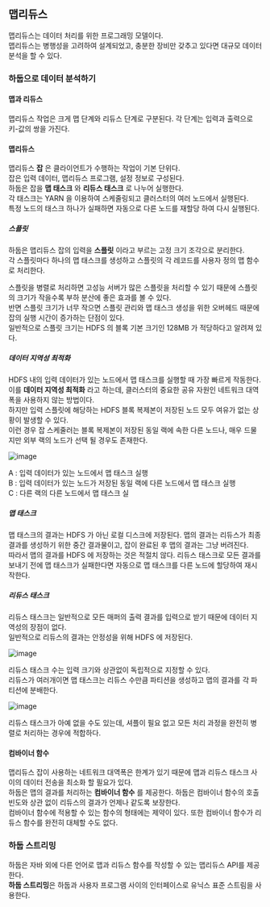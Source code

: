 ## 맵리듀스

맵리듀스는 데이터 처리를 위한 프로그래밍 모델이다.  
맵리듀스는 병행성을 고려하여 설계되었고, 충분한 장비만 갖추고 있다면 대규모 데이터 분석을 할 수 있다.

### 하둡으로 데이터 분석하기 

#### 맵과 리듀스 

맵리듀스 작업은 크게 맵 단계와 리듀스 단계로 구분된다. 각 단계는 입력과 출력으로 키-값의 쌍을 가진다.

#### 맵리듀스 

맵리듀스 **잡** 은 클라이언트가 수행하는 작업이 기본 단위다.  
잡은 입력 데이터, 맵리듀스 프로그램, 설정 정보로 구성된다.  
하둡은 잡을 **맵 태스크** 와 **리듀스 태스크** 로 나누어 실행한다.  
각 태스크는 YARN 을 이용하여 스케줄링되고 클러스터의 여러 노드에서 실행된다.  
특정 노드의 태스크 하나가 실패하면 자동으로 다른 노드를 재할당 하여 다시 실행된다.  

##### 스플릿 

하둡은 맵리듀스 잡의 입력을 **스플릿** 이라고 부르는 고정 크기 조각으로 분리한다.  
각 스플릿마다 하나의 맵 태스크를 생성하고 스플릿의 각 레코드를 사용자 정의 맵 함수로 처리한다.  

스플릿을 병렬로 처리하면 고성능 서버가 많은 스플릿을 처리할 수 있기 때문에 스플릿의 크기가 작을수록 부하 분산에 좋은 효과를 볼 수 있다.  
반면 스플릿 크기가 너무 작으면 스플릿 관리와 맵 태스크 생성을 위한 오버헤드 때문에 잡의 실행 시간이 증가하는 단점이 있다.  
일반적으로 스플릿 크기는 HDFS 의 블록 기본 크기인 128MB 가 적당하다고 알려져 있다.  

##### 데이터 지역성 최적화

HDFS 내의 입력 데이터가 있는 노드에서 맵 태스크를 실행할 때 가장 빠르게 작동한다.  
이를 **데이터 지역성 최적화** 라고 하는데, 클러스터의 중요한 공유 자원인 네트워크 대역폭을 사용하지 않는 방법이다.  
하지만 입력 스플릿에 해당하는 HDFS 블록 복제본이 저장된 노드 모두 여유가 없는 상황이 발생할 수 있다.    
이런 경우 잡 스케줄러는 블록 복제본이 저장된 동일 랙에 속한 다른 노드나, 매우 드물지만 외부 랙의 노드가 선택 될 경우도 존재한다.
  
![image](https://user-images.githubusercontent.com/37106689/76162111-8ea1dc00-617d-11ea-90d1-0b330615759e.png)

A : 입력 데이터가 있는 노드에서 맵 태스크 실행  
B : 입력 데이터가 있는 노드가 저장된 동일 랙에 다른 노드에서 맵 태스크 실행   
C : 다른 랙의 다른 노드에서 맵 태스크 실  

##### 맵 태스크 
맵 태스크의 결과는 HDFS 가 아닌 로컬 디스크에 저장된다. 맵의 결과는 리듀스가 최종 결과를 생성하기 위한 중간 결과물이고, 잡이 완료된 후 맵의 결과는 그냥 버려진다.  
따라서 맵의 결과를 HDFS 에 저장하는 것은 적절치 않다. 리듀스 태스크로 모든 결과를 보내기 전에 맵 태스크가 실패한다면 자동으로 맵 태스크를 다른 노드에 할당하여 재시작한다.  

##### 리듀스 태스크 
리듀스 태스크는 일반적으로 모든 매퍼의 출력 결과를 입력으로 받기 때문에 데이터 지역성의 장점이 없다.  
일반적으로 리듀스의 결과는 안정성을 위해 HDFS 에 저장된다.  

![image](https://user-images.githubusercontent.com/37106689/76162229-0290b400-617f-11ea-844a-05333cc062dc.png)


리듀스 태스크 수는 입력 크기와 상관없이 독립적으로 지정할 수 있다.  
리듀스가 여러개이면 맵 태스크는 리듀스 수만큼 파티션을 생성하고 맵의 결과를 각 파티션에 분배한다.

![image](https://user-images.githubusercontent.com/37106689/76162295-c6aa1e80-617f-11ea-82dc-11b2b4e44cb3.png)


리듀스 태스크가 아예 없을 수도 있는데, 셔플이 필요 없고 모든 처리 과정을 완전히 병렬로 처리하는 경우에 적합하다.  


#### 컴바이너 함수  
맵리듀스 잡이 사용하는 네트워크 대역폭은 한계가 있기 때문에 맵과 리듀스 태스크 사이의 데이터 전송을 최소화 할 필요가 있다.  
하둡은 맵의 결과를 처리하는 **컴바이너 함수** 를 제공한다.  하둡은 컴바이너 함수의 호출 빈도와 상관 없이 리듀스의 결과가 언제나 같도록 보장한다.  
컴바이너 함수에 적용할 수 있는 함수의 형태에는 제약이 있다. 또한 컴바이너 함수가 리듀스 함수를 완전히 대체할 수도 없다.

### 하둡 스트리밍
하둡은 자바 외에 다른 언어로 맵과 리듀스 함수를 작성할 수 있는 맵리듀스 API를 제공한다.  
**하둡 스트리밍**은 하둡과 사용자 프로그램 사이의 인터페이스로 유닉스 표준 스트림을 사용한다.
